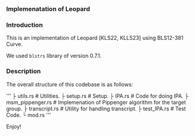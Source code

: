 ### Implemenatation of Leopard

### Introduction

This is an implementation of Leopard [KLS22, KLLS23] using BLS12-381 Curve.

We used `blstrs` library of version 0.7.1.

### Description

The overall structure of this codebase is as follows:

'''
├ utils.rs            # Utilities.
├ setup.rs            # Setup.
├ IPA.rs              # Code for doing IPA.
├ msm_pippenger.rs    # Implemenation of Pippenger algorithm for the target group.
├ transcript.rs       # Utility for handling transcript.
├ test_IPA.rs         # Test Code.
└ mod.rs
'''

Enjoy!